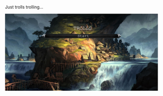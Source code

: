 Just trolls trolling...

![Main menu screenshot](https://raw.githubusercontent.com/dpanayotov93/Trolls/master/assets/menu_screenshot.JPG)